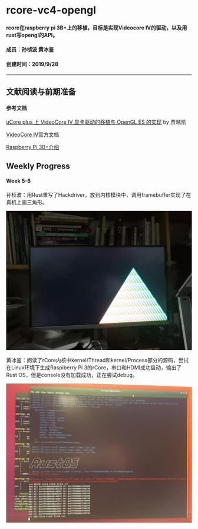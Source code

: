 # rcore-vc4-opengl

#### rcore在raspberry pi 3B+上的移植，目标是实现Videocore IV的驱动，以及用rust写opengl的API。

#### 成员：孙桢波 黄冰鉴

#### 创建时间：2019/9/28

---

## 文献阅读与前期准备

#### 参考文档

[uCore plus 上 VideoCore IV 显卡驱动的移植与 OpenGL ES 的实现](<https://github.com/oscourse-tsinghua/OS2018spring-projects-g14/blob/master/report/final/doc.md>) by 贾越凯

[VideoCore IV官方文档](https://docs.broadcom.com/docs-and-downloads/docs/support/videocore/VideoCoreIV-AG100-R.pdf)

[Raspberry Pi 3B+介绍](<https://www.raspberrypi.org/products/raspberry-pi-3-model-b-plus/>)



## Weekly Progress

#### Week 5-6

孙桢波：用Rust重写了Hackdriver，放到内核模块中，调用framebuffer实现了在真机上画三角形。

![](hackdriver.jpg)



黄冰鉴：阅读了rCore内核中kernel/Thread和kernel/Process部分的源码，尝试在Linux环境下生成Raspiberry Pi 3的rCore，串口和HDMI成功启动，输出了Rust OS，但是console没有加载成功，正在尝试debug。

![](linux_config_bug.jpg)

